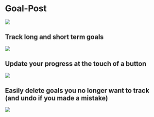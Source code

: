 # Goal-Post
![](https://github.com/hhammoud2/Goal-Post/blob/master/screenshots/Welcome%20screen.png?raw=true)

## Track long and short term goals
![](https://github.com/hhammoud2/Goal-Post/blob/master/screenshots/Goal%20creation%20screen.png?raw=true)

## Update your progress at the touch of a button
![](https://github.com/hhammoud2/Goal-Post/blob/master/screenshots/Add:delete.png?raw=true)

## Easily delete goals you no longer want to track (and undo if you made a mistake)
![](https://github.com/hhammoud2/Goal-Post/blob/master/screenshots/Undo%20goal%20deletion.png?raw=true)
